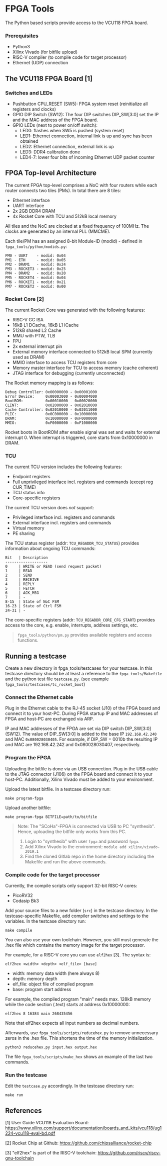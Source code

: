 # FPGA Tools

The Python based scripts provide access to the VCU118 FPGA board.

### Prerequisites

- Python3
- Xilinx Vivado (for bitfile upload)
- RISC-V compiler (to compile code for target processor)
- Ethernet (UDP) connection

## The VCU118 FPGA Board [1]

### Switches and LEDs

- Pushbutton CPU_RESET (SW5): FPGA system reset (reinitialize all registers and clocks)
- GPIO DIP Switch (SW12): The four DIP switches DIP_SW[3:0] set the IP and the MAC address of the FPGA board.
- GPIO LEDs (next to power on/off switch):
  - LED0: flashes when SW5 is pushed (system reset)
  - LED1: Ethernet connection, internal link is up and sync has been obtained
  - LED2: Ethernet connection, external link is up
  - LED3: DDR4 calibration done
  - LED4-7: lower four bits of incoming Ethernet UDP packet counter


## FPGA Top-level Architecture

The current FPGA top-level comprises a NoC with four routers while each router connects two tiles (PMs). In total there are 8 tiles:
- Ethernet interface
- UART interface
- 2x 2GB DDR4 DRAM
- 4x Rocket Core with TCU and 512kB local memory

All tiles and the NoC are clocked at a fixed frequency of 100MHz. The clocks are generated by an internal PLL (MMCME).

Each tile/PM has an assigned 8-bit Module-ID (modid) - defined in `fpga_tools/python/modids.py`:
```
PM0 - UART    - modid: 0x04
PM1 - ETH     - modid: 0x05
PM2 - DRAM1   - modid: 0x24
PM3 - ROCKET3 - modid: 0x25
PM4 - DRAM2   - modid: 0x20
PM5 - ROCKET4 - modid: 0x04
PM6 - ROCKET1 - modid: 0x21
PM7 - ROCKET2 - modid: 0x00
```

### Rocket Core [2]

The current Rocket Core was generated with the following features:
- RISC-V GC ISA
- 16kB L1 DCache, 16kB L1 ICache
- 512kB shared L2 Cache
- MMU with PTW, TLB
- FPU
- 2x external interrupt pin
- External memory interface connected to 512kB local SPM (currently used as DRAM)
- MMIO interface to access TCU registers from core
- Memory master interface for TCU to access memory (cache coherent)
- JTAG interface for debugging (currently unconnected)

The Rocket memory mapping is as follows:
```
Debug Controller: 0x00000000 - 0x00001000
Error Device:     0x00003000 - 0x00004000
BootROM:          0x00010000 - 0x00020000
CLINT:            0x02000000 - 0x02010000
Cache Controller: 0x02010000 - 0x02011000
PLIC:             0x0C000000 - 0x10000000
DRAM:             0x10000000 - 0xF0000000
MMIO:             0xF0000000 - 0xF1000000
```

Rocket boots in BootROM after enable signal was set and waits for external interrupt 0. When interrupt is triggered, core starts from 0x10000000 in DRAM.


### TCU

The current TCU version includes the following features:
- Endpoint registers
- Full unprivileged interface incl. registers and commands (except reg CUR_TIME)
- TCU status info
- Core-specific registers

The current TCU version does _not_ support:
- Privileged interface incl. registers and commands
- External interface incl. registers and commands
- Virtual memory
- PE sharing


The TCU status register (addr: `TCU_REGADDR_TCU_STATUS`) provides information about ongoing TCU commands:
```
Bit   | Description
-------------------
0     | WRITE or READ (send request packet)
1     | READ
2     | SEND
3     | RECEIVE
4     | REPLY
5     | FETCH
6     | ACK_MSG
7     | -
8-15  | State of NoC FSM
16-23 | State of Ctrl FSM
24-31 | -
```

The core-specific registers (addr: `TCU_REGADDR_CORE_CFG_START`) provides access to the core, e.g. enable, interrupts, address settings, etc.

> `fpga_tools/python/pm.py` provides available registers and access functions.


## Running a testcase

Create a new directory in fpga_tools/testcases for your testcase. In this testcase directory should be at least a reference to the `fpga_tools/Makefile` and the python test file `testcase.py`. (see example `fpga_tools/testcases/tc_rocket_boot`)


### Connect the Ethernet cable

Plug in the Ethernet cable to the RJ-45 socket (J10) of the FPGA board and connect it to your host-PC. During FPGA startup IP and MAC addresses of FPGA and host-PC are exchanged via ARP.

IP and MAC addresses of the FPGA are set via DIP switch DIP_SW[3:0] (SW12). The value of DIP_SW[3:0] is added to the base IP `192.168.42.240` and MAC `0x080028030405`. For example, if DIP_SW = 0010b the resulting IP and MAC are 192.168.42.242 and 0x080028030407, respectively.


### Program the FPGA

Uploading the bitfile is done via an USB connection. Plug in the USB cable to the JTAG connector (J106) on the FPGA board and connect it to your host-PC. Additionally, Xilinx Vivado must be added to your environment.

Upload the latest bitfile. In a testcase directory run:
```shell
make program-fpga
```

Upload another bitfile:
```shell
make program-fpga BITFILE=path/to/bitfile
```

> Note: The "SCoHa"-FPGA is connected via USB to PC "synthesib". Hence, uploading the bitfile only works from this PC.
> 1) Login to "synthesib" with user `fpga` and password `fpga`.
> 2) Add Xilinx Vivado to the environment: `module add xilinx/vivado-2019.1`
> 3) Find the cloned Gitlab repo in the home directory including the Makefile and run the above commands.


### Compile code for the target processor

Currently, the compile scripts only support 32-bit RISC-V cores:

- PicoRV32
- Codasip Bk3

Add your source files to a new folder (`src`) in the testcase directory.
In the testcase-specific Makefile, add compiler switches and settings to the variables.
In the testcase directory run:
```shell
make compile
```

You can also use your own toolchain. However, you still must generate the .hex file which contains the memory image for the target processor.

For example, for a RISC-V core you can use `elf2hex` [3]. The syntax is:
```shell
elf2hex <width> <depth> <elf_file> [base]
```

- width: memory data width (here always 8)
- depth: memory depth
- elf_file: object file of compiled program
- base: program start address

For example, the compiled program "main" needs max. 128kB memory while the code section (.text) starts at address 0x10000000:
```shell
elf2hex 8 16384 main 268435456
```

Note that elf2hex expects all input numbers as decimal numbers.

Afterwards, use `fpga_tools/scripts/reducehex.py` to remove unnecessary zeros in the .hex file. This shortens the time of the memory initialization.
```shell
python3 reducehex.py input.hex output.hex
```

The file `fpga_tools/scripts/make_hex` shows an example of the last two commands.


### Run the testcase

Edit the `testcase.py` accordingly. In the testcase directory run:

```shell
make run
```


## References

[1] User Guide VCU118 Evaluation Board: https://www.xilinx.com/support/documentation/boards_and_kits/vcu118/ug1224-vcu118-eval-bd.pdf

[2] Rocket Chip at Github: https://github.com/chipsalliance/rocket-chip

[3] "elf2hex" is part of the RISC-V toolchain: https://github.com/riscv/riscv-gnu-toolchain

